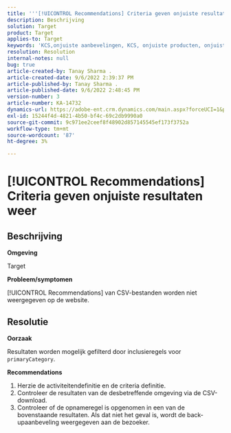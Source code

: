 ```yaml
---
title: '''[!UICONTROL Recommendations] Criteria geven onjuiste resultaten weer."'
description: Beschrijving
solution: Target
product: Target
applies-to: Target
keywords: 'KCS,onjuiste aanbevelingen, KCS, onjuiste producten, onjuist '
resolution: Resolution
internal-notes: null
bug: true
article-created-by: Tanay Sharma .
article-created-date: 9/6/2022 2:39:37 PM
article-published-by: Tanay Sharma .
article-published-date: 9/6/2022 2:48:45 PM
version-number: 3
article-number: KA-14732
dynamics-url: https://adobe-ent.crm.dynamics.com/main.aspx?forceUCI=1&pagetype=entityrecord&etn=knowledgearticle&id=43ddcfba-f12d-ed11-9db1-002248086735
exl-id: 15244f4d-4821-4b50-bf4c-69c2db9990a0
source-git-commit: 9c971ee2ceef8f48902d857145545ef173f3752a
workflow-type: tm+mt
source-wordcount: '87'
ht-degree: 3%

---
```


# [!UICONTROL Recommendations] Criteria geven onjuiste resultaten weer

## Beschrijving


<b>Omgeving</b>

Target



<b>Probleem/symptomen</b>

[!UICONTROL Recommendations] van CSV-bestanden worden niet weergegeven op de website.


## Resolutie


<b>Oorzaak</b>

Resultaten worden mogelijk gefilterd door inclusieregels voor `primaryCategory`.



<b>Recommendations</b>

1. Herzie de activiteitendefinitie en de criteria definitie.
2. Controleer de resultaten van de desbetreffende omgeving via de CSV-download.
3. Controleer of de opnameregel is opgenomen in een van de bovenstaande resultaten. Als dat niet het geval is, wordt de back-upaanbeveling weergegeven aan de bezoeker.
